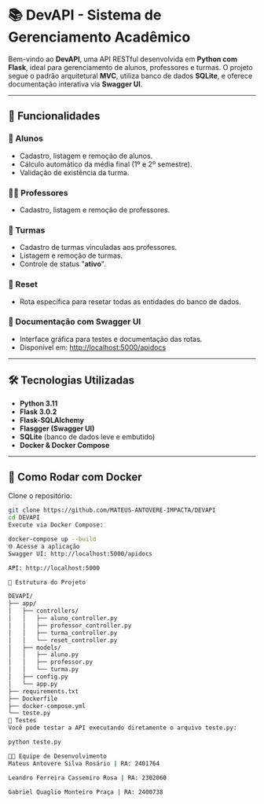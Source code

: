 # 📚 DevAPI - Sistema de Gerenciamento Acadêmico

Bem-vindo ao **DevAPI**, uma API RESTful desenvolvida em **Python com Flask**, ideal para gerenciamento de alunos, professores e turmas. O projeto segue o padrão arquitetural **MVC**, utiliza banco de dados **SQLite**, e oferece documentação interativa via **Swagger UI**.

---

## 🚀 Funcionalidades

### 📌 Alunos

- Cadastro, listagem e remoção de alunos.
- Cálculo automático da média final (1º e 2º semestre).
- Validação de existência da turma.

### 👨‍🏫 Professores

- Cadastro, listagem e remoção de professores.

### 🏫 Turmas

- Cadastro de turmas vinculadas aos professores.
- Listagem e remoção de turmas.
- Controle de status "**ativo**".

### 🧹 Reset

- Rota específica para resetar todas as entidades do banco de dados.

### 🧾 Documentação com Swagger UI

- Interface gráfica para testes e documentação das rotas.
- Disponível em: [http://localhost:5000/apidocs](http://localhost:5000/apidocs)

---

## 🛠️ Tecnologias Utilizadas

- **Python 3.11**
- **Flask 3.0.2**
- **Flask-SQLAlchemy**
- **Flasgger (Swagger UI)**
- **SQLite** (banco de dados leve e embutido)
- **Docker & Docker Compose**

---

## 🐳 Como Rodar com Docker

Clone o repositório:

```bash
git clone https://github.com/MATEUS-ANTOVERE-IMPACTA/DEVAPI
cd DEVAPI
Execute via Docker Compose:

docker-compose up --build
🌐 Acesse a aplicação
Swagger UI: http://localhost:5000/apidocs

API: http://localhost:5000

📂 Estrutura do Projeto

DEVAPI/
├── app/
│   ├── controllers/
│   │   ├── aluno_controller.py
│   │   ├── professor_controller.py
│   │   ├── turma_controller.py
│   │   └── reset_controller.py
│   ├── models/
│   │   ├── aluno.py
│   │   ├── professor.py
│   │   └── turma.py
│   ├── config.py
│   └── app.py
├── requirements.txt
├── Dockerfile
├── docker-compose.yml
└── teste.py
🧪 Testes
Você pode testar a API executando diretamente o arquivo teste.py:

python teste.py

👨‍💼 Equipe de Desenvolvimento
Mateus Antovere Silva Rosário | RA: 2401764

Leandro Ferreira Cassemiro Rosa | RA: 2302060

Gabriel Quaglio Monteiro Praça | RA: 2400738

